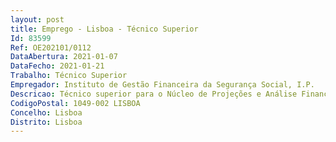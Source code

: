```yaml
--- 
layout: post
title: Emprego - Lisboa - Técnico Superior
Id: 83599
Ref: OE202101/0112
DataAbertura: 2021-01-07
DataFecho: 2021-01-21
Trabalho: Técnico Superior
Empregador: Instituto de Gestão Financeira da Segurança Social, I.P.
Descricao: Técnico superior para o Núcleo de Projeções e Análise Financeira Análise do comportamento das variáveis endógenas e exógenas relevantes para o OSS  Apresentação trimestral dos valores prospetivos das grandes rubricas do OSS  Realização de estudos teóricos e impactos financeiros, pela introdução de novas medidas na receita e despesa da SS  Aferição dos modelos econométricos de previsão relativos à receita e despesa da SS  Elaboração de relatórios analíticos  relatório da conta da Segurança Social e relatório de acompanhamento de prestações sociais  Qualificação e organização da informação relevante para o OSS – legislação e séries longas.
CodigoPostal: 1049-002 LISBOA
Concelho: Lisboa
Distrito: Lisboa
--- 
```

